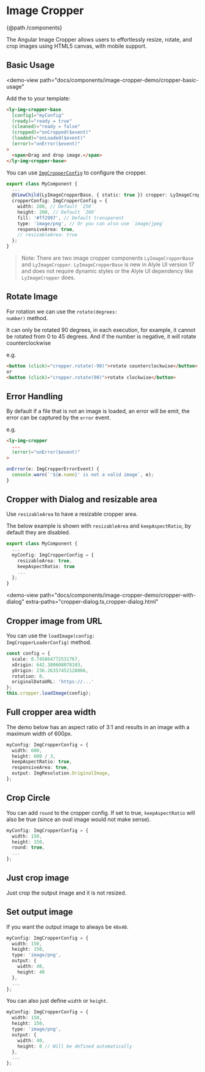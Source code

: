 
# Image Cropper
{@path /components}

The Angular Image Cropper allows users to effortlessly resize, rotate, and crop images using HTML5 canvas, with mobile support.

## Basic Usage

<demo-view
  path="docs/components/image-cropper-demo/cropper-basic-usage"
>
  <aui-cropper-basic-usage></aui-cropper-basic-usage>
</demo-view>

Add the <code class="html"><ly-img-cropper-base></code> to your template:

```html
<ly-img-cropper-base
  [config]="myConfig"
  (ready)="ready = true"
  (cleaned)="ready = false"
  (cropped)="onCropped($event)"
  (loaded)="onLoaded($event)"
  (error)="onError($event)"
>
  <span>Drag and drop image.</span>
</ly-img-cropper-base>

```

You can use [`ImgCropperConfig`](https://alyle.io/api/@alyle/ui/image-cropper/ImgCropperConfig) to configure the cropper.


```ts
export class MyComponent {
  ...
  @ViewChild(LyImageCropperBase, { static: true }) cropper: LyImageCropperBase;
  cropperConfig: ImgCropperConfig = {
    width: 200, // Default `250`
    height: 200, // Default `200`
    fill: '#ff2997', // Default transparent
    type: 'image/png', // Or you can also use `image/jpeg`
    responsiveArea: true,
    // resizableArea: true
  };
}
```

> Note: There are two image cropper components `LyImageCropperBase` and `LyImageCropper`. `LyImageCropperBase` is new in Alyle UI version 17 and does not require dynamic styles or the Alyle UI dependency like `LyImageCropper` does.

## Rotate Image


For rotation we can use the <code class="ts">rotate(degrees: number)</code> method.

It can only be rotated 90 degrees, in each execution, for example, it cannot be rotated from 0 to 45 degrees. And if the number is negative, it will rotate counterclockwise

e.g.

```html
<button (click)="cropper.rotate(-90)">rotate counterclockwise</button>
or
<button (click)="cropper.rotate(90)">rotate clockwise</button>
```

## Error Handling

By default if a file that is not an image is loaded, an error will be emit, the error can be captured by the `error` event.

e.g.

```html
<ly-img-cropper
  ...
  (error)="onError($event)"
>
```

```ts
onError(e: ImgCropperErrorEvent) {
  console.warn(`'${e.name}' is not a valid image`, e);
}
```

## Cropper with Dialog and resizable area

Use `resizableArea` to have a resizable cropper area.

The below example is shown with `resizableArea` and `keepAspectRatio`, by default they are disabled.

```ts
export class MyComponent {
  ...
  myConfig: ImgCropperConfig = {
    resizableArea: true,
    keepAspectRatio: true
    ...
  };
}
```

<demo-view
  path="docs/components/image-cropper-demo/cropper-with-dialog"
  extra-paths="cropper-dialog.ts,cropper-dialog.html"
>
  <aui-cropper-with-dialog></aui-cropper-with-dialog>
</demo-view>

## Cropper image from URL

You can use the <code class="ts">loadImage(config: ImgCropperLoaderConfig)</code> method.

```ts
const config = {
  scale: 0.745864772531767,
  xOrigin: 642.380608078103,
  yOrigin: 236.26357452128866,
  rotation: 0,
  originalDataURL: 'https://...'
};
this.cropper.loadImage(config);
```

<demo-view path="docs/components/image-cropper-demo/image-cropper-example-01">
  <image-cropper-example-01></image-cropper-example-01>
</demo-view>

## Full cropper area width

The demo below has an aspect ratio of 3:1 and results in an image with a maximum width of 600px.

```ts
myConfig: ImgCropperConfig = {
  width: 600,
  height: 600 / 3,
  keepAspectRatio: true,
  responsiveArea: true,
  output: ImgResolution.OriginalImage,
};
```

<demo-view path="docs/components/image-cropper-demo/full-cropper-width">
  <aui-full-cropper-width></aui-full-cropper-width>
</demo-view>

## Crop Circle

You can add `round` to the cropper config. If set to true, `keepAspectRatio` will also be true (since an oval image would not make sense).

```ts
myConfig: ImgCropperConfig = {
  width: 150,
  height: 150,
  round: true,
  ...
};
```

<demo-view path="docs/components/image-cropper-demo/crop-circle">
  <aui-crop-circle></aui-crop-circle>
</demo-view>

## Just crop image

Just crop the output image and it is not resized. 

<demo-view path="docs/components/image-cropper-demo/image-cropper-example-02">
  <image-cropper-example-02></image-cropper-example-02>
</demo-view>

## Set output image

If you want the output image to always be `40x40`.

```ts
myConfig: ImgCropperConfig = {
  width: 150,
  height: 150,
  type: 'image/png',
  output: {
    width: 40,
    height: 40
  },
  ...
};
```

You can also just define `width` or `height`.

```ts
myConfig: ImgCropperConfig = {
  width: 150,
  height: 150,
  type: 'image/png',
  output: {
    width: 40,
    height: 0 // Will be defined automatically
  },
  ...
};
```

<demo-view path="docs/components/image-cropper-demo/image-cropper-example-03">
  <image-cropper-example-03></image-cropper-example-03>
</demo-view>
